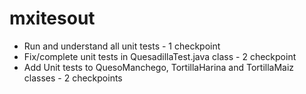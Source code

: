 # mxitesout
* Run  and understand all unit tests - 1 checkpoint
* Fix/complete unit tests in QuesadillaTest.java class - 2 checkpoint
* Add Unit tests to QuesoManchego, TortillaHarina and TortillaMaiz classes - 2 checkpoints
